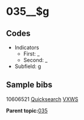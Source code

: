 # 035\_\_$g

## Codes

-   Indicators
    -   First: \_
    -   Second: \_
-   Subfield: g

## Sample bibs

10606521 [Quicksearch](https://search.library.yale.edu/catalog/10606521) [VXWS](http://prodorbis.library.yale.edu:7014/vxws/GetHoldingsService?bibId=10606521)

**Parent topic:**[035](../../tags/035/035.md)

